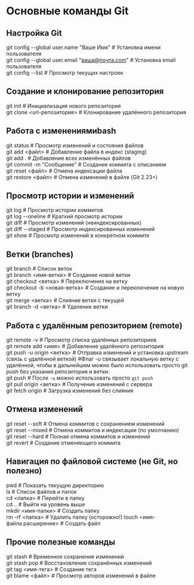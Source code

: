 # **Основные команды Git**

## **Настройка Git**
git config --global user.name "Ваше Имя"    # Установка имени пользователя  
git config --global user.email "ваша@почта.com" # Установка email пользователя  
git config --list   # Просмотр текущих настроек  

## **Создание и клонирование репозитория**
git init    # Инициализация нового репозитория  
git clone <url-репозитория> # Клонирование удалённого репозитория  

## **Работа с изменениямиbash**
git status  # Просмотр изменений и состояния файлов  
git add <файл>  # Добавление файла в индекс (staging)  
git add .   # Добавление всех изменённых файлов  
git commit -m "Сообщение"   # Создание коммита с описанием  
git reset <файл>    # Отмена индексации файла  
git restore <файл>  # Отмена изменений в файле (Git 2.23+)  

## **Просмотр истории и изменений**
git log # Просмотр истории коммитов  
git log --oneline   # Краткий просмотр истории  
git diff    # Просмотр изменений (неиндексированных)  
git diff --staged   # Просмотр индексированных изменений  
git show <commit-hash>  # Просмотр изменений в конкретном коммите  

## **Ветки (branches)**
git branch  # Список веток  
git branch <имя-ветки>  # Создание новой ветки  
git checkout <ветка>    # Переключение на ветку  
git checkout -b <новая-ветка>   # Создание и переключение на новую ветку  
git merge <ветка>   # Слияние ветки с текущей  
git branch -d <ветка>   # Удаление ветки  

## **Работа с удалённым репозиторием (remote)**
git remote -v   # Просмотр списка удалённых репозиториев  
git remote add <имя> <url>  # Добавление удалённого репозитория  
git push -u origin <ветка>  # Отправка изменений и установка upstream (связь с удалённой веткой)
#Флаг -u связывает локальную ветку с удалённой, чтобы в дальнейшем можно было использовать просто git push без указания репозитория и ветки.  
git push    # После `-u` можно использовать просто `git push`  
git pull origin <ветка> # Получение изменений с сервера  
git fetch origin    # Загрузка изменений без слияния  

## **Отмена изменений**
git reset --soft <commit>   # Отмена коммитов с сохранением изменений  
git reset --mixed <commit>  # Отмена коммитов и индексации (по умолчанию)  
git reset --hard <commit>   # Полная отмена коммитов и изменений  
git revert <commit> # Создание отменяющего коммита  

## **Навигация по файловой системе (не Git, но полезно)**
pwd # Показать текущую директорию  
ls  # Список файлов и папок  
cd <папка>  # Перейти в папку  
cd ..   # Выйти на уровень выше  
mkdir <имя-папки>   # Создать папку  
rm -rf <папка>  # Удалить папку (осторожно!)
touch <имя-файла.расширение>    # Создать файл

## **Прочие полезные команды**
git stash   # Временное сохранение изменений  
git stash pop   # Восстановление сохранённых изменений  
git tag <имя-тега>  # Создание тега  
git blame <файл>    # Просмотр авторов изменений в файле  
